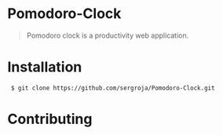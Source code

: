 # Pomodoro-Clock

> Pomodoro clock is a productivity web application.

# Installation
```
 $ git clone https://github.com/sergroja/Pomodoro-Clock.git
```

# Contributing
